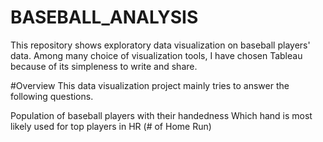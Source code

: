 # BASEBALL_ANALYSIS
This repository shows exploratory data visualization on baseball players' data. Among many choice of visualization tools, I have chosen Tableau because of its simpleness to write and share. 

#Overview
This data visualization project mainly tries to answer the following questions.

Population of baseball players with their handedness
Which hand is most likely used for top players in HR (# of Home Run)
